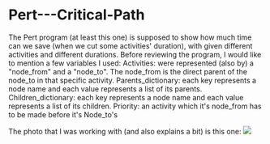 # Pert---Critical-Path
The Pert program (at least this one) is supposed to show how much time can we save
(when we cut some activities' duration), with given different activities and different durations.
Before reviewing the program, I would like to mention a few variables I used:
Activities: were represented (also by) a "node_from" and a "node_to".
The node_from is the direct parent of the node_to in that specific activity.
Parents_dictionary: each key represents a node name and each value represents a list of its parents.
Children_dictionary: each key represents a node name and each value represents a list of its children.
Priority: an activity which it's node_from has to be made before it's Node_to's

The photo that I was working with (and also explains a bit) is this one:
![][logo]

[logo]: https://github.com/omersch381/Pert---Critical-Path/blob/master/PERT.JPG

